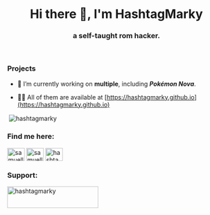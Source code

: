 <h1 align="center">Hi there 👋, I'm HashtagMarky</h1>
<h3 align="center">a self-taught rom hacker.</h3>
&nbsp;
<h3 align="left">Projects</h3>

- 🔭 I’m currently working on **multiple**, including **_Pokémon Nova_**.

- 👨‍💻 All of them are available at [https://hashtagmarky.github.io](https://hashtagmarky.github.io)

<p>&nbsp;<img align="center" src="https://github-readme-stats.vercel.app/api?username=hashtagmarky&show_icons=true&theme=dark&title_color=ffffff&text_color=ffffff&locale=en" alt="hashtagmarky" /></p>


<h3 align="left">Find me here:</h3>
<p align="left">
<a href="https://twitter.com/samuellmark" target="blank"><img align="center" src="https://raw.githubusercontent.com/rahuldkjain/github-profile-readme-generator/master/src/images/icons/Social/twitter.svg" alt="samuellmark" height="30" width="40" /></a>
<a href="https://tiktok.com/@hashtagmarky" target="blank"><img align="center" src="[https://raw.githubusercontent.com/rahuldkjain/github-profile-readme-generator/master/src/images/icons/Social/twitter.svg](https://static-00.iconduck.com/assets.00/tiktok-icon-473x512-jgle91gd.png)" alt="samuellmark" height="30" width="40" /></a>
<a href="https://www.youtube.com/c/hashtagmarky5953" target="blank"><img align="center" src="https://raw.githubusercontent.com/rahuldkjain/github-profile-readme-generator/master/src/images/icons/Social/youtube.svg" alt="hashtag-marky" height="30" width="40" /></a>
</p>

<h3 align="left">Support:</h3>
<p><a href="https://ko-fi.com/hashtagmarky"> <img align="left" src="https://cdn.ko-fi.com/cdn/kofi3.png?v=3" height="50" width="210" alt="hashtagmarky" /></a></p><br><br>

